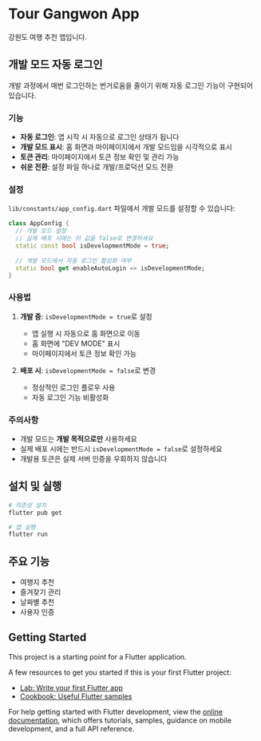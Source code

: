# Tour Gangwon App

강원도 여행 추천 앱입니다.

## 개발 모드 자동 로그인

개발 과정에서 매번 로그인하는 번거로움을 줄이기 위해 자동 로그인 기능이 구현되어 있습니다.

### 기능

- **자동 로그인**: 앱 시작 시 자동으로 로그인 상태가 됩니다
- **개발 모드 표시**: 홈 화면과 마이페이지에서 개발 모드임을 시각적으로 표시
- **토큰 관리**: 마이페이지에서 토큰 정보 확인 및 관리 가능
- **쉬운 전환**: 설정 파일 하나로 개발/프로덕션 모드 전환

### 설정

`lib/constants/app_config.dart` 파일에서 개발 모드를 설정할 수 있습니다:

```dart
class AppConfig {
  // 개발 모드 설정
  // 실제 배포 시에는 이 값을 false로 변경하세요
  static const bool isDevelopmentMode = true;
  
  // 개발 모드에서 자동 로그인 활성화 여부
  static bool get enableAutoLogin => isDevelopmentMode;
}
```

### 사용법

1. **개발 중**: `isDevelopmentMode = true`로 설정
   - 앱 실행 시 자동으로 홈 화면으로 이동
   - 홈 화면에 "DEV MODE" 표시
   - 마이페이지에서 토큰 정보 확인 가능

2. **배포 시**: `isDevelopmentMode = false`로 변경
   - 정상적인 로그인 플로우 사용
   - 자동 로그인 기능 비활성화

### 주의사항

- 개발 모드는 **개발 목적으로만** 사용하세요
- 실제 배포 시에는 반드시 `isDevelopmentMode = false`로 설정하세요
- 개발용 토큰은 실제 서버 인증을 우회하지 않습니다

## 설치 및 실행

```bash
# 의존성 설치
flutter pub get

# 앱 실행
flutter run
```

## 주요 기능

- 여행지 추천
- 즐겨찾기 관리
- 날짜별 추천
- 사용자 인증

## Getting Started

This project is a starting point for a Flutter application.

A few resources to get you started if this is your first Flutter project:

- [Lab: Write your first Flutter app](https://docs.flutter.dev/get-started/codelab)
- [Cookbook: Useful Flutter samples](https://docs.flutter.dev/cookbook)

For help getting started with Flutter development, view the
[online documentation](https://docs.flutter.dev/), which offers tutorials,
samples, guidance on mobile development, and a full API reference.
